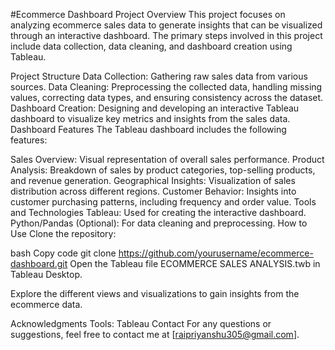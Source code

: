 #Ecommerce Dashboard
Project Overview
This project focuses on analyzing ecommerce sales data to generate insights that can be visualized through an interactive dashboard. The primary steps involved in this project include data collection, data cleaning, and dashboard creation using Tableau.

Project Structure
Data Collection: Gathering raw sales data from various sources.
Data Cleaning: Preprocessing the collected data, handling missing values, correcting data types, and ensuring consistency across the dataset.
Dashboard Creation: Designing and developing an interactive Tableau dashboard to visualize key metrics and insights from the sales data.
Dashboard Features
The Tableau dashboard includes the following features:

Sales Overview: Visual representation of overall sales performance.
Product Analysis: Breakdown of sales by product categories, top-selling products, and revenue generation.
Geographical Insights: Visualization of sales distribution across different regions.
Customer Behavior: Insights into customer purchasing patterns, including frequency and order value.
Tools and Technologies
Tableau: Used for creating the interactive dashboard.
Python/Pandas (Optional): For data cleaning and preprocessing.
How to Use
Clone the repository:

bash
Copy code
git clone https://github.com/yourusername/ecommerce-dashboard.git
Open the Tableau file ECOMMERCE SALES ANALYSIS.twb in Tableau Desktop.

Explore the different views and visualizations to gain insights from the ecommerce data.

Acknowledgments
Tools: Tableau
Contact
For any questions or suggestions, feel free to contact me at [raipriyanshu305@gmail.com].

